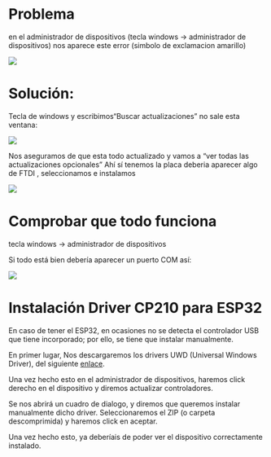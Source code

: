 
# Problema

en el administrador de dispositivos (tecla windows -> administrador de dispositivos) nos aparece este error (simbolo de exclamacion amarillo)

<img src="imgs\image2.png" />


# Solución:

Tecla de windows y escribimos“Buscar actualizaciones”
no sale esta ventana:

<img src="imgs\image3.png" />

Nos aseguramos de que esta todo actualizado y vamos a “ver todas las actualizaciones opcionales”
Ahí sí tenemos la placa deberia aparecer algo de FTDI , seleccionamos e instalamos

<img src="imgs\image4.png" />


# Comprobar que todo funciona

tecla windows -> administrador de dispositivos

Si todo está bien debería aparecer un puerto COM así:

<img src="imgs\image1.png" />

# Instalación Driver CP210 para ESP32

En caso de tener el ESP32, en ocasiones no se detecta el controlador USB que tiene incorporado; por ello, se tiene que instalar manualmente.

En primer lugar, Nos descargaremos los drivers UWD (Universal Windows Driver), del siguiente [enlace](https://www.silabs.com/developers/usb-to-uart-bridge-vcp-drivers?tab=downloads).

Una vez hecho esto en el administrador de dispositivos, haremos click derecho en el dispositivo y diremos actualizar controladores.

Se nos abrirá un cuadro de dialogo, y diremos que queremos instalar manualmente dicho driver. Seleccionaremos el ZIP (o carpeta descomprimida) y haremos click en aceptar.

Una vez hecho esto, ya deberíais de poder ver el dispositivo correctamente instalado.